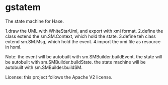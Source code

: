 # gstatem
The state machine for Haxe.

1.draw the UML with WhiteStarUml, and export with xmi format.
2.define the class extend the sm.SM.Context, which hold the state.
3.define teh class extend sm.SM.Msg, which hold the event.
4.import the xmi file as resource in hxml.

Note:
the event will be autobuilt with sm.SMBuilder.buildEvent.
the state will be autobuilt with sm.SMBuilder.buildState.
the state machine will be autobuilt with sm.SMBuilder.buildSM.

License:
this project follows the Apache V2 license.
